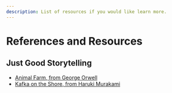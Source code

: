 ```yaml
---
description: List of resources if you would like learn more.
---
```


# References and Resources

## Just Good Storytelling

* [Animal Farm, from George Orwell](https://www.amazon.com/Animal-Farm-George-Orwell/dp/0451526341/ref=asc\_df\_0451526341/?tag=hyprod-20\&linkCode=df0\&hvadid=312034012774\&hvpos=\&hvnetw=g\&hvrand=6854587252333318264\&hvpone=\&hvptwo=\&hvqmt=\&hvdev=c\&hvdvcmdl=\&hvlocint=\&hvlocphy=9031923\&hvtargid=pla-450308912523\&psc=1)
* [Kafka on the Shore, from Haruki Murakami](https://www.amazon.com/Kafka-Shore-Haruki-Murakami/dp/1400079276)
